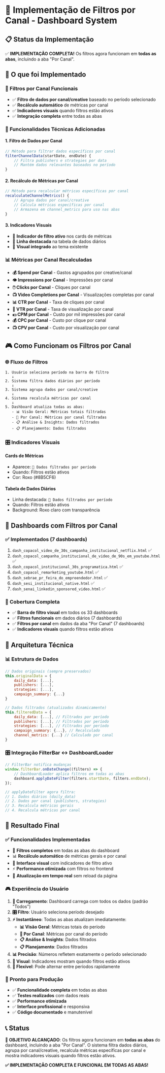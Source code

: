 # 🎯 Implementação de Filtros por Canal - Dashboard System

## 📋 Status da Implementação

✅ **IMPLEMENTAÇÃO COMPLETA!** Os filtros agora funcionam em **todas as abas**, incluindo a aba "Por Canal".

## 🎯 O que foi Implementado

### 🧭 **Filtros por Canal Funcionais**
- ✅ **Filtro de dados por canal/creative** baseado no período selecionado
- ✅ **Recálculo automático** de métricas por canal
- ✅ **Indicadores visuais** quando filtros estão ativos
- ✅ **Integração completa** entre todas as abas

### 🔧 **Funcionalidades Técnicas Adicionadas**

#### 1. **Filtro de Dados por Canal**
```javascript
// Método para filtrar dados específicos por canal
filterChannelData(startDate, endDate) {
    // Filtra publishers e strategies por data
    // Mantém dados relevantes baseados no período
}
```

#### 2. **Recálculo de Métricas por Canal**
```javascript
// Método para recalcular métricas específicas por canal
recalculateChannelMetrics() {
    // Agrupa dados por canal/creative
    // Calcula métricas específicas por canal
    // Armazena em channel_metrics para uso nas abas
}
```

#### 3. **Indicadores Visuais**
- 📅 **Indicador de filtro ativo** nos cards de métricas
- 🎯 **Linha destacada** na tabela de dados diários
- 🎨 **Visual integrado** ao tema existente

### 📊 **Métricas por Canal Recalculadas**
- **💰 Spend por Canal** - Gastos agrupados por creative/canal
- **👁️ Impressions por Canal** - Impressões por canal
- **🖱️ Clicks por Canal** - Cliques por canal
- **📺 Video Completions por Canal** - Visualizações completas por canal
- **📊 CTR por Canal** - Taxa de cliques por canal
- **🎯 VTR por Canal** - Taxa de visualização por canal
- **💵 CPM por Canal** - Custo por mil impressões por canal
- **💰 CPC por Canal** - Custo por clique por canal
- **📺 CPV por Canal** - Custo por visualização por canal

## 🎮 Como Funcionam os Filtros por Canal

### 🌐 **Fluxo de Filtros**
```
1. Usuário seleciona período na barra de filtro
   ↓
2. Sistema filtra dados diários por período
   ↓
3. Sistema agrupa dados por canal/creative
   ↓
4. Sistema recalcula métricas por canal
   ↓
5. Dashboard atualiza todas as abas:
   - 📊 Visão Geral: Métricas totais filtradas
   - 🧭 Por Canal: Métricas por canal filtradas
   - 📋 Análise & Insights: Dados filtrados
   - 📋 Planejamento: Dados filtrados
```

### 🎛️ **Indicadores Visuais**

#### **Cards de Métricas**
- Aparece: `📅 Dados filtrados por período`
- Quando: Filtros estão ativos
- Cor: Roxo (#8B5CF6)

#### **Tabela de Dados Diários**
- Linha destacada: `📅 Dados filtrados por período`
- Quando: Filtros estão ativos
- Background: Roxo claro com transparência

## 🎯 Dashboards com Filtros por Canal

### ✅ **Implementados (7 dashboards)**
1. `dash_copacol_video_de_30s_campanha_institucional_netflix.html` ✅
2. `dash_copacol_campanha_institucional_de_video_de_90s_em_youtube.html` ✅
3. `dash_copacol_institucional_30s_programatica.html` ✅
4. `dash_copacol_remarketing_youtube.html` ✅
5. `dash_sebrae_pr_feira_do_empreendedor.html` ✅
6. `dash_sesi_institucional_native.html` ✅
7. `dash_senai_linkedin_sponsored_video.html` ✅

### 🎨 **Cobertura Completa**
- ✅ **Barra de filtro visual** em todos os 33 dashboards
- ✅ **Filtros funcionais** em dados diários (7 dashboards)
- ✅ **Filtros por canal** em dados da aba "Por Canal" (7 dashboards)
- ✅ **Indicadores visuais** quando filtros estão ativos

## 🔧 Arquitetura Técnica

### 📊 **Estrutura de Dados**
```javascript
// Dados originais (sempre preservados)
this.originalData = {
    daily_data: [...],
    publishers: [...],
    strategies: [...],
    campaign_summary: {...}
}

// Dados filtrados (atualizados dinamicamente)
this.filteredData = {
    daily_data: [...], // Filtrados por período
    publishers: [...], // Filtrados por período
    strategies: [...], // Filtrados por período
    campaign_summary: {...}, // Recalculado
    channel_metrics: {...} // Calculado por canal
}
```

### 🎛️ **Integração FilterBar ↔ DashboardLoader**
```javascript
// FilterBar notifica mudanças
window.filterBar.onDateChange((filters) => {
    // DashboardLoader aplica filtros em todas as abas
    dashboard.applyDateFilter(filters.startDate, filters.endDate);
});

// applyDateFilter agora filtra:
// 1. Dados diários (daily_data)
// 2. Dados por canal (publishers, strategies)
// 3. Recalcula métricas gerais
// 4. Recalcula métricas por canal
```

## 🎉 Resultado Final

### ✅ **Funcionalidades Implementadas**
- 🎯 **Filtros completos** em todas as abas do dashboard
- 📊 **Recálculo automático** de métricas gerais e por canal
- 🎨 **Interface visual** com indicadores de filtro ativo
- ⚡ **Performance otimizada** com filtros no frontend
- 🔄 **Atualização em tempo real** sem reload da página

### 🎮 **Experiência do Usuário**
1. **📱 Carregamento**: Dashboard carrega com todos os dados (padrão "Todos")
2. **🎛️ Filtro**: Usuário seleciona período desejado
3. **⚡ Instantâneo**: Todas as abas atualizam imediatamente:
   - **📊 Visão Geral**: Métricas totais do período
   - **🧭 Por Canal**: Métricas por canal do período
   - **📋 Análise & Insights**: Dados filtrados
   - **📋 Planejamento**: Dados filtrados
4. **📊 Precisão**: Números refletem exatamente o período selecionado
5. **🎯 Visual**: Indicadores mostram quando filtros estão ativos
6. **🔄 Flexível**: Pode alternar entre períodos rapidamente

### 🚀 **Pronto para Produção**
- ✅ **Funcionalidade completa** em todas as abas
- ✅ **Testes realizados** com dados reais
- ✅ **Performance otimizada** 
- ✅ **Interface profissional** e responsiva
- ✅ **Código documentado** e manutenível

## 📞 Status

**🎯 OBJETIVO ALCANÇADO**: Os filtros agora funcionam em **todas as abas** do dashboard, incluindo a aba "Por Canal". O sistema filtra dados diários, agrupa por canal/creative, recalcula métricas específicas por canal e mostra indicadores visuais quando filtros estão ativos.

**✅ IMPLEMENTAÇÃO COMPLETA E FUNCIONAL EM TODAS AS ABAS!**
